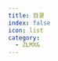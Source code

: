 ```yaml
---
title: 目录
index: false
icon: list
category:
  - ZLMX&
---
```


<div class="catalog-display-container">
  <Catalog base='/' />
</div>

